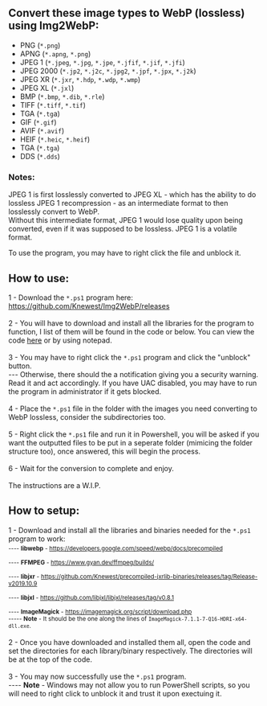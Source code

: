 ## Convert these image types to WebP (lossless) using Img2WebP:
- PNG (`*.png`)
- APNG (`*.apng`, `*.png`)
- JPEG 1 (`*.jpeg`, `*.jpg`, `*.jpe`, `*.jfif`, `*.jif`, `*.jfi`)
- JPEG 2000 (`*.jp2`, `*.j2c`, `*.jpg2`, `*.jpf`, `*.jpx`, `*.j2k`)
- JPEG XR (`*.jxr`, `*.hdp`, `*.wdp`, `*.wmp`)
- JPEG XL (`*.jxl`)
- BMP (`*.bmp`, `*.dib`, `*.rle`)
- TIFF (`*.tiff`, `*.tif`)
- TGA (`*.tg`a)
- GIF (`*.gif`)
- AVIF (`*.avif`)
- HEIF (`*.heic`, `*.heif`)
- TGA (`*.tga`)
- DDS (`*.dds`)

### Notes:
JPEG 1 is first losslessly converted to JPEG XL - which has the ability to do lossless JPEG 1 recompression - as an intermediate format to then losslessly convert to WebP. <br>
Without this intermediate format, JPEG 1 would lose quality upon being converted, even if it was supposed to be lossless. JPEG 1 is a volatile format.

To use the program, you may have to right click the file and unblock it.

## How to use:
1 - Download the `*.ps1` program here: https://github.com/Knewest/Img2WebP/releases<br>
<br>2 - You will have to download and install all the libraries for the program to function, I list of them will be found in the code or below. You can view the code [here](https://raw.githubusercontent.com/Knewest/Img2WebP/main/Img2WebP.ps1) or by using notepad.<br>
<br>3 - You may have to right click the `*.ps1` program and click the "unblock" button.<br>
--- Otherwise, there should the a notification giving you a security warning. Read it and act accordingly. If you have UAC disabled, you may have to run the program in administrator if it gets blocked.<br>
<br>4 - Place the `*.ps1` file in the folder with the images you need converting to WebP lossless, consider the subdirectories too.<br>
<br>5 - Right click the `*.ps1` file and run it in Powershell, you will be asked if you want the outputted files to be put in a seperate folder (mimicing the folder structure too), once answered, this will begin the process.<br>
<br>6 - Wait for the conversion to complete and enjoy.
<br><br>
The instructions are a W.I.P.


## How to setup:
1 - Download and install all the libraries and binaries needed for the `*.ps1` program to work: 
<sub><br>---- <b>libwebp</b> - https://developers.google.com/speed/webp/docs/precompiled<br>
<br>---- <b>FFMPEG</b> - https://www.gyan.dev/ffmpeg/builds/<br>
<br>---- <b>libjxr</b> - https://github.com/Knewest/precompiled-jxrlib-binaries/releases/tag/Release-v2019.10.9<br>
<br>---- <b>libjxl</b> - https://github.com/libjxl/libjxl/releases/tag/v0.8.1<br>
<br>---- <b>ImageMagick</b> - https://imagemagick.org/script/download.php<br>
----- <b>Note</b> - It should be the one along the lines of `ImageMagick-7.1.1-7-Q16-HDRI-x64-dll.exe`.<br></sub>
<br>2 - Once you have downloaded and installed them all, open the code and set the directories for each library/binary respectively. The directories will be at the top of the code.<br>
<br>3 - You may now successfully use the `*.ps1` program.
<br>---- <b>Note</b> - Windows may not allow you to run PowerShell scripts, so you will need to right click to unblock it and trust it upon exectuing it.
